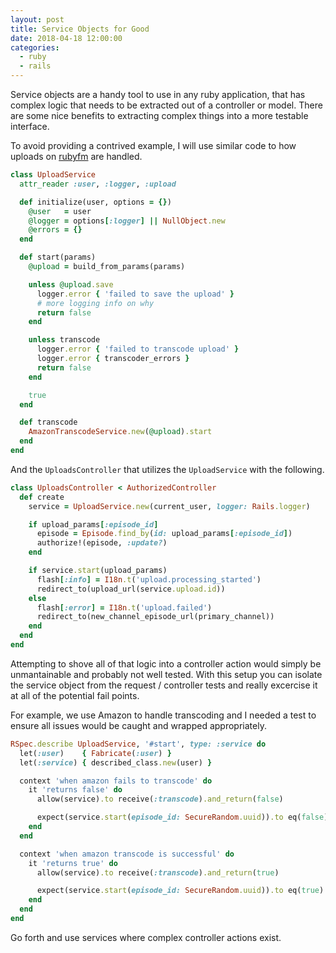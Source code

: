 ```yaml
---
layout: post
title: Service Objects for Good
date: 2018-04-18 12:00:00
categories:
  - ruby
  - rails
---
```


Service objects are a handy tool to use in any ruby application, that has
complex logic that needs to be extracted out of a controller or model. There are
some nice benefits to extracting complex things into a more testable interface.

To avoid providing a contrived example, I will use similar code to how uploads
on [rubyfm](https://ruby.fm) are handled.

```ruby
class UploadService
  attr_reader :user, :logger, :upload

  def initialize(user, options = {})
    @user   = user
    @logger = options[:logger] || NullObject.new
    @errors = {}
  end

  def start(params)
    @upload = build_from_params(params)

    unless @upload.save
      logger.error { 'failed to save the upload' }
      # more logging info on why
      return false
    end

    unless transcode
      logger.error { 'failed to transcode upload' }
      logger.error { transcoder_errors }
      return false
    end

    true
  end

  def transcode
    AmazonTranscodeService.new(@upload).start
  end
end
```

And the `UploadsController` that utilizes the `UploadService` with the
following.

```ruby
class UploadsController < AuthorizedController
  def create
    service = UploadService.new(current_user, logger: Rails.logger)

    if upload_params[:episode_id]
      episode = Episode.find_by(id: upload_params[:episode_id])
      authorize!(episode, :update?)
    end

    if service.start(upload_params)
      flash[:info] = I18n.t('upload.processing_started')
      redirect_to(upload_url(service.upload.id))
    else
      flash[:error] = I18n.t('upload.failed')
      redirect_to(new_channel_episode_url(primary_channel))
    end
  end
end
```

Attempting to shove all of that logic into a controller action would simply be
unmantainable and probably not well tested. With this setup you can isolate the
service object from the request / controller tests and really excercise it at
all of the potential fail points.

For example, we use Amazon to handle transcoding and I needed a test to ensure
all issues would be caught and wrapped appropriately.

```ruby
RSpec.describe UploadService, '#start', type: :service do
  let(:user)    { Fabricate(:user) }
  let(:service) { described_class.new(user) }

  context 'when amazon fails to transcode' do
    it 'returns false' do
      allow(service).to receive(:transcode).and_return(false)

      expect(service.start(episode_id: SecureRandom.uuid)).to eq(false)
    end
  end

  context 'when amazon transcode is successful' do
    it 'returns true' do
      allow(service).to receive(:transcode).and_return(true)

      expect(service.start(episode_id: SecureRandom.uuid)).to eq(true)
    end
  end
end
```

Go forth and use services where complex controller actions exist.
